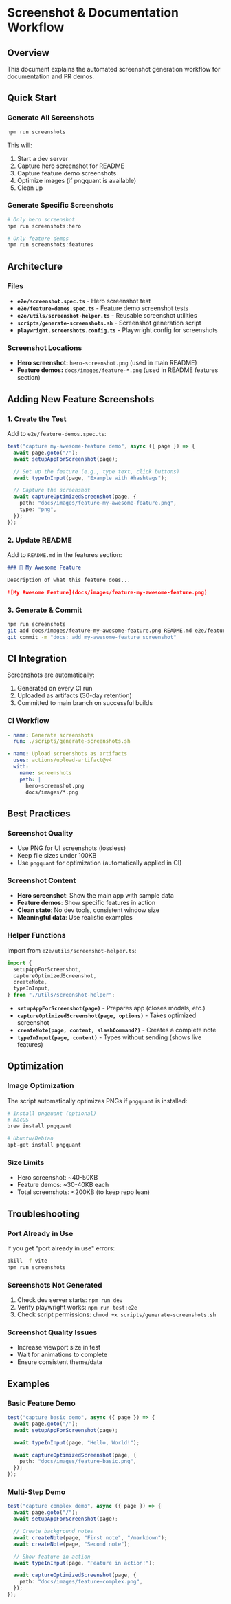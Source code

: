 # Screenshot & Documentation Workflow

## Overview

This document explains the automated screenshot generation workflow for documentation and PR demos.

## Quick Start

### Generate All Screenshots

```bash
npm run screenshots
```

This will:

1. Start a dev server
2. Capture hero screenshot for README
3. Capture feature demo screenshots
4. Optimize images (if pngquant is available)
5. Clean up

### Generate Specific Screenshots

```bash
# Only hero screenshot
npm run screenshots:hero

# Only feature demos
npm run screenshots:features
```

## Architecture

### Files

- **`e2e/screenshot.spec.ts`** - Hero screenshot test
- **`e2e/feature-demos.spec.ts`** - Feature demo screenshot tests
- **`e2e/utils/screenshot-helper.ts`** - Reusable screenshot utilities
- **`scripts/generate-screenshots.sh`** - Screenshot generation script
- **`playwright.screenshots.config.ts`** - Playwright config for screenshots

### Screenshot Locations

- **Hero screenshot:** `hero-screenshot.png` (used in main README)
- **Feature demos:** `docs/images/feature-*.png` (used in README features section)

## Adding New Feature Screenshots

### 1. Create the Test

Add to `e2e/feature-demos.spec.ts`:

```typescript
test("capture my-awesome-feature demo", async ({ page }) => {
  await page.goto("/");
  await setupAppForScreenshot(page);

  // Set up the feature (e.g., type text, click buttons)
  await typeInInput(page, "Example with #hashtags");

  // Capture the screenshot
  await captureOptimizedScreenshot(page, {
    path: "docs/images/feature-my-awesome-feature.png",
    type: "png",
  });
});
```

### 2. Update README

Add to `README.md` in the features section:

```markdown
### 🎯 My Awesome Feature

Description of what this feature does...

![My Awesome Feature](docs/images/feature-my-awesome-feature.png)
```

### 3. Generate & Commit

```bash
npm run screenshots
git add docs/images/feature-my-awesome-feature.png README.md e2e/feature-demos.spec.ts
git commit -m "docs: add my-awesome-feature screenshot"
```

## CI Integration

Screenshots are automatically:

1. Generated on every CI run
2. Uploaded as artifacts (30-day retention)
3. Committed to main branch on successful builds

### CI Workflow

```yaml
- name: Generate screenshots
  run: ./scripts/generate-screenshots.sh

- name: Upload screenshots as artifacts
  uses: actions/upload-artifact@v4
  with:
    name: screenshots
    path: |
      hero-screenshot.png
      docs/images/*.png
```

## Best Practices

### Screenshot Quality

- Use PNG for UI screenshots (lossless)
- Keep file sizes under 100KB
- Use `pngquant` for optimization (automatically applied in CI)

### Screenshot Content

- **Hero screenshot**: Show the main app with sample data
- **Feature demos**: Show specific features in action
- **Clean state**: No dev tools, consistent window size
- **Meaningful data**: Use realistic examples

### Helper Functions

Import from `e2e/utils/screenshot-helper.ts`:

```typescript
import {
  setupAppForScreenshot,
  captureOptimizedScreenshot,
  createNote,
  typeInInput,
} from "./utils/screenshot-helper";
```

- **`setupAppForScreenshot(page)`** - Prepares app (closes modals, etc.)
- **`captureOptimizedScreenshot(page, options)`** - Takes optimized screenshot
- **`createNote(page, content, slashCommand?)`** - Creates a complete note
- **`typeInInput(page, content)`** - Types without sending (shows live features)

## Optimization

### Image Optimization

The script automatically optimizes PNGs if `pngquant` is installed:

```bash
# Install pngquant (optional)
# macOS
brew install pngquant

# Ubuntu/Debian
apt-get install pngquant
```

### Size Limits

- Hero screenshot: ~40-50KB
- Feature demos: ~30-40KB each
- Total screenshots: <200KB (to keep repo lean)

## Troubleshooting

### Port Already in Use

If you get "port already in use" errors:

```bash
pkill -f vite
npm run screenshots
```

### Screenshots Not Generated

1. Check dev server starts: `npm run dev`
2. Verify playwright works: `npm run test:e2e`
3. Check script permissions: `chmod +x scripts/generate-screenshots.sh`

### Screenshot Quality Issues

- Increase viewport size in test
- Wait for animations to complete
- Ensure consistent theme/data

## Examples

### Basic Feature Demo

```typescript
test("capture basic demo", async ({ page }) => {
  await page.goto("/");
  await setupAppForScreenshot(page);

  await typeInInput(page, "Hello, World!");

  await captureOptimizedScreenshot(page, {
    path: "docs/images/feature-basic.png",
  });
});
```

### Multi-Step Demo

```typescript
test("capture complex demo", async ({ page }) => {
  await page.goto("/");
  await setupAppForScreenshot(page);

  // Create background notes
  await createNote(page, "First note", "/markdown");
  await createNote(page, "Second note");

  // Show feature in action
  await typeInInput(page, "Feature in action!");

  await captureOptimizedScreenshot(page, {
    path: "docs/images/feature-complex.png",
  });
});
```

